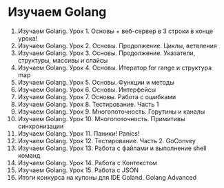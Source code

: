 # Изучаем Golang
1. Изучаем Golang. Урок 1. Основы + веб-сервер в 3 строки в конце урока!
2. Изучаем Golang. Урок 2. Основы. Продолжение. Циклы, ветвления
3. Изучаем Golang. Урок 3. Основы. Продолжение. Указатели, структуры, массивы и слайсы
4. Изучаем Golang. Урок 4. Основы. Итератор for range и структура map
5. Изучаем Golang. Урок 5. Основы. Функции и методы
6. Изучаем Golang. Урок 6. Основы. Интерфейсы
7. Изучаем Golang. Урок 7. Основы. Работа с ошибками
8. Изучаем Golang. Урок 8. Тестирование. Часть 1
9. Изучаем Golang. Урок 9. Многопоточность. Горутины и каналы
10. Изучаем Golang. Урок 10. Многопоточность. Примитивы синхронизации
11. Изучаем Golang. Урок 11. Паники! Panics!
12. Изучаем Golang. Урок 12. Тестирование. Часть 2. GoConvey
13. Изучаем Golang. Урок 13. Работа с файлами и выполнение shell команд
14. Изучаем Golang. Урок 14. Работа с Контекстом
15. Изучаем Golang. Урок 15. Работа с JSON
16. Итоги конкурса на купоны для IDE Goland. Golang Advanced
